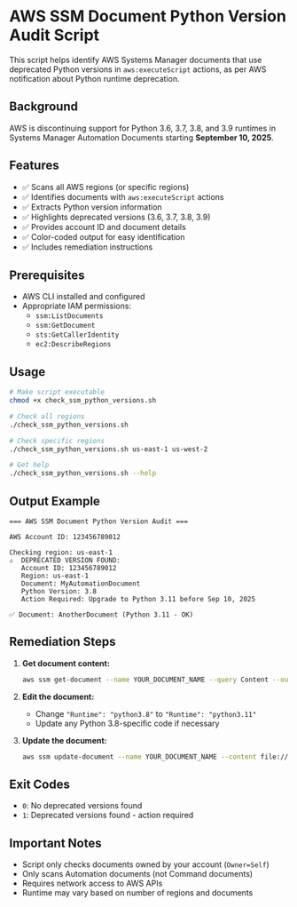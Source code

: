 # AWS SSM Document Python Version Audit Script

This script helps identify AWS Systems Manager documents that use deprecated Python versions in `aws:executeScript` actions, as per AWS notification about Python runtime deprecation.

## Background

AWS is discontinuing support for Python 3.6, 3.7, 3.8, and 3.9 runtimes in Systems Manager Automation Documents starting **September 10, 2025**.

## Features

- ✅ Scans all AWS regions (or specific regions)
- ✅ Identifies documents with `aws:executeScript` actions
- ✅ Extracts Python version information
- ✅ Highlights deprecated versions (3.6, 3.7, 3.8, 3.9)
- ✅ Provides account ID and document details
- ✅ Color-coded output for easy identification
- ✅ Includes remediation instructions

## Prerequisites

- AWS CLI installed and configured
- Appropriate IAM permissions:
  - `ssm:ListDocuments`
  - `ssm:GetDocument`
  - `sts:GetCallerIdentity`
  - `ec2:DescribeRegions`

## Usage

```bash
# Make script executable
chmod +x check_ssm_python_versions.sh

# Check all regions
./check_ssm_python_versions.sh

# Check specific regions
./check_ssm_python_versions.sh us-east-1 us-west-2

# Get help
./check_ssm_python_versions.sh --help
```

## Output Example

```
=== AWS SSM Document Python Version Audit ===

AWS Account ID: 123456789012

Checking region: us-east-1
⚠️  DEPRECATED VERSION FOUND:
   Account ID: 123456789012
   Region: us-east-1
   Document: MyAutomationDocument
   Python Version: 3.8
   Action Required: Upgrade to Python 3.11 before Sep 10, 2025

✅ Document: AnotherDocument (Python 3.11 - OK)
```

## Remediation Steps

1. **Get document content:**
   ```bash
   aws ssm get-document --name YOUR_DOCUMENT_NAME --query Content --output text > document.json
   ```

2. **Edit the document:**
   - Change `"Runtime": "python3.8"` to `"Runtime": "python3.11"`
   - Update any Python 3.8-specific code if necessary

3. **Update the document:**
   ```bash
   aws ssm update-document --name YOUR_DOCUMENT_NAME --content file://document.json --document-version $LATEST
   ```

## Exit Codes

- `0`: No deprecated versions found
- `1`: Deprecated versions found - action required

## Important Notes

- Script only checks documents owned by your account (`Owner=Self`)
- Only scans Automation documents (not Command documents)
- Requires network access to AWS APIs
- Runtime may vary based on number of regions and documents

